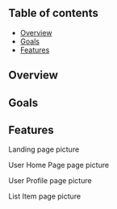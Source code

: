 ## Table of contents
* [Overview](#overview)
* [Goals](#goals)
* [Features](#features)

## Overview

## Goals

## Features

Landing page picture

User Home Page page picture 

User Profile page picture

List Item page picture
